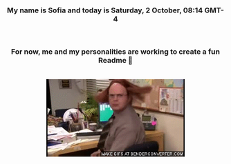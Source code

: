 


<div align="center">
<h3 >My name is Sofia and today is Saturday, 2 October, 08:14 GMT-4</h3><br>
<h3 >For now, me and my personalities are working to create a fun Readme 👋
</h3><br>
<img src='img/dwight.gif' alt='working...'/>
</div>

